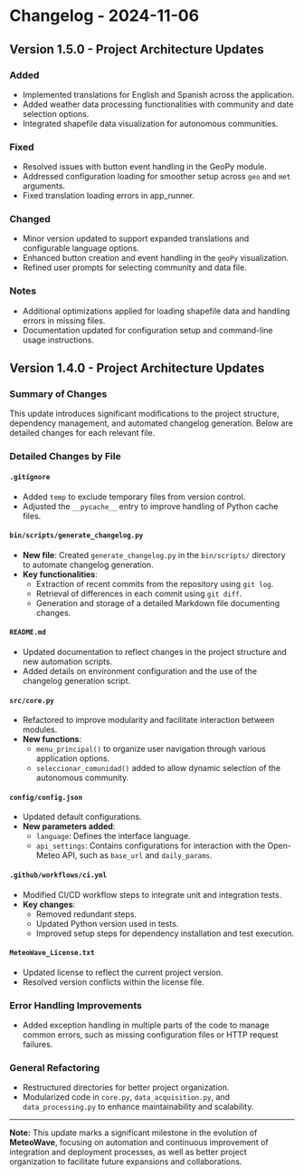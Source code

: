 # Changelog - 2024-11-06

## Version 1.5.0 - Project Architecture Updates

### Added
- Implemented translations for English and Spanish across the application.
- Added weather data processing functionalities with community and date selection options.
- Integrated shapefile data visualization for autonomous communities.

### Fixed
- Resolved issues with button event handling in the GeoPy module.
- Addressed configuration loading for smoother setup across `geo` and `met` arguments.
- Fixed translation loading errors in app_runner.

### Changed
- Minor version updated to support expanded translations and configurable language options.
- Enhanced button creation and event handling in the `geoPy` visualization.
- Refined user prompts for selecting community and data file.

### Notes
- Additional optimizations applied for loading shapefile data and handling errors in missing files.
- Documentation updated for configuration setup and command-line usage instructions.


## Version 1.4.0 - Project Architecture Updates

### Summary of Changes

This update introduces significant modifications to the project structure, dependency management, and automated changelog generation. Below are detailed changes for each relevant file.

### Detailed Changes by File

#### `.gitignore`
- Added `temp` to exclude temporary files from version control.
- Adjusted the `__pycache__` entry to improve handling of Python cache files.

#### `bin/scripts/generate_changelog.py`
- **New file**: Created `generate_changelog.py` in the `bin/scripts/` directory to automate changelog generation.
- **Key functionalities**:
  - Extraction of recent commits from the repository using `git log`.
  - Retrieval of differences in each commit using `git diff`.
  - Generation and storage of a detailed Markdown file documenting changes.

#### `README.md`
- Updated documentation to reflect changes in the project structure and new automation scripts.
- Added details on environment configuration and the use of the changelog generation script.

#### `src/core.py`
- Refactored to improve modularity and facilitate interaction between modules.
- **New functions**:
  - `menu_principal()` to organize user navigation through various application options.
  - `seleccionar_comunidad()` added to allow dynamic selection of the autonomous community.

#### `config/config.json`
- Updated default configurations.
- **New parameters added**:
  - `language`: Defines the interface language.
  - `api_settings`: Contains configurations for interaction with the Open-Meteo API, such as `base_url` and `daily_params`.

#### `.github/workflows/ci.yml`
- Modified CI/CD workflow steps to integrate unit and integration tests.
- **Key changes**:
  - Removed redundant steps.
  - Updated Python version used in tests.
  - Improved setup steps for dependency installation and test execution.

#### `MeteoWave_License.txt`
- Updated license to reflect the current project version.
- Resolved version conflicts within the license file.

### Error Handling Improvements
- Added exception handling in multiple parts of the code to manage common errors, such as missing configuration files or HTTP request failures.

### General Refactoring
- Restructured directories for better project organization.
- Modularized code in `core.py`, `data_acquisition.py`, and `data_processing.py` to enhance maintainability and scalability.

---

**Note:** This update marks a significant milestone in the evolution of **MeteoWave**, focusing on automation and continuous improvement of integration and deployment processes, as well as better project organization to facilitate future expansions and collaborations.